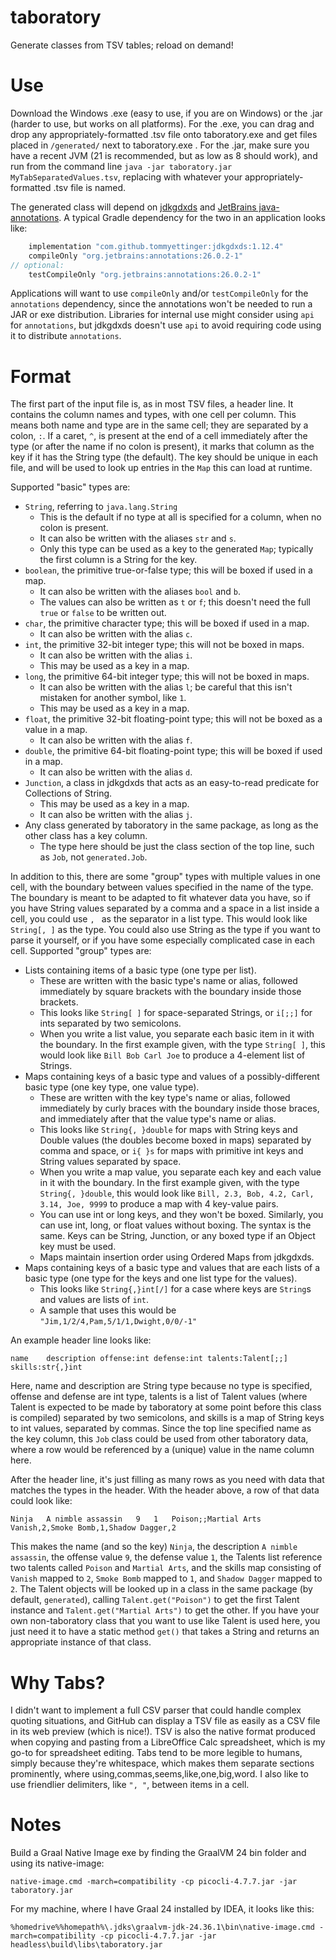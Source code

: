 # taboratory
Generate classes from TSV tables; reload on demand!

# Use

Download the Windows .exe (easy to use, if you are on Windows) or the .jar (harder to use, but works on all platforms).
For the .exe, you can drag and drop any appropriately-formatted .tsv file onto taboratory.exe and get files placed in
`/generated/` next to taboratory.exe . For the .jar, make sure you have a recent JVM (21 is recommended, but as low as
8 should work), and run from the command line `java -jar taboratory.jar MyTabSeparatedValues.tsv`, replacing with
whatever your appropriately-formatted .tsv file is named.

The generated class will depend on [jdkgdxds](https://github.com/tommyettinger/jdkgdxds) and
[JetBrains java-annotations](https://github.com/JetBrains/java-annotations).
A typical Gradle dependency for the two in an application looks like:

```groovy
    implementation "com.github.tommyettinger:jdkgdxds:1.12.4"
    compileOnly "org.jetbrains:annotations:26.0.2-1"
// optional:
    testCompileOnly "org.jetbrains:annotations:26.0.2-1"
```

Applications will want to use `compileOnly` and/or `testCompileOnly` for the `annotations` dependency, since the
annotations won't be needed to run a JAR or exe distribution. Libraries for internal use might consider using `api` for
`annotations`, but jdkgdxds doesn't use `api` to avoid requiring code using it to distribute `annotations`.

# Format

The first part of the input file is, as in most TSV files, a header line. It contains the column names and types, with
one cell per column. This means both name and type are in the same cell; they are separated by a colon, `:`. If a caret,
`^`, is present at the end of a cell immediately after the type (or after the name if no colon is present), it marks
that column as the key if it has the String type (the default). The key should be unique in each file, and will be used
to look up entries in the `Map` this can load at runtime. 

Supported "basic" types are:
- `String`, referring to `java.lang.String`
    - This is the default if no type at all is specified for a column, when no colon is present.
    - It can also be written with the aliases `str` and `s`.
    - Only this type can be used as a key to the generated `Map`; typically the first column is a String for the key.
- `boolean`, the primitive true-or-false type; this will be boxed if used in a map.
    - It can also be written with the aliases `bool` and `b`.
    - The values can also be written as `t` or `f`; this doesn't need the full `true` or `false` to be written out.
- `char`, the primitive character type; this will be boxed if used in a map.
    - It can also be written with the alias `c`.
- `int`, the primitive 32-bit integer type; this will not be boxed in maps.
    - It can also be written with the alias `i`.
    - This may be used as a key in a map.
- `long`, the primitive 64-bit integer type; this will not be boxed in maps.
    - It can also be written with the alias `l`; be careful that this isn't mistaken for another symbol, like `1`.
    - This may be used as a key in a map.
- `float`, the primitive 32-bit floating-point type; this will not be boxed as a value in a map.
    - It can also be written with the alias `f`.
- `double`, the primitive 64-bit floating-point type; this will be boxed if used in a map.
    - It can also be written with the alias `d`.
- `Junction`, a class in jdkgdxds that acts as an easy-to-read predicate for Collections of String.
    - This may be used as a key in a map.
    - It can also be written with the alias `j`.
- Any class generated by taboratory in the same package, as long as the other class has a key column.
    - The type here should be just the class section of the top line, such as `Job`, not `generated.Job`.

In addition to this, there are some "group" types with multiple values in one cell, with the boundary between values
specified in the name of the type. The boundary is meant to be adapted to fit whatever data you have, so if you have
String values separated by a comma and a space in a list inside a cell, you could use `, ` as the separator in a list
type. This would look like `String[, ]` as the type. You could also use String as the type if you want to parse it
yourself, or if you have some especially complicated case in each cell. Supported "group" types are:

- Lists containing items of a basic type (one type per list).
    - These are written with the basic type's name or alias, followed immediately by square brackets with the boundary
      inside those brackets.
    - This looks like `String[ ]` for space-separated Strings, or `i[;;]` for ints separated by two semicolons.
    - When you write a list value, you separate each basic item in it with the boundary. In the first example given,
      with the type `String[ ]`, this would look like `Bill Bob Carl Joe` to produce a 4-element list of Strings.
- Maps containing keys of a basic type and values of a possibly-different basic type (one key type, one value type).
    - These are written with the key type's name or alias, followed immediately by curly braces with the boundary inside
      those braces, and immediately after that the value type's name or alias.
    - This looks like `String{, }double` for maps with String keys and Double values (the doubles become boxed in maps)
      separated by comma and space, or `i{ }s` for maps with primitive int keys and String values separated by space.
    - When you write a map value, you separate each key and each value in it with the boundary. In the first example
      given, with the type `String{, }double`, this would look like `Bill, 2.3, Bob, 4.2, Carl, 3.14, Joe, 9999` to
      produce a map with 4 key-value pairs.
    - You can use int or long keys, and they won't be boxed. Similarly, you can
      use int, long, or float values without boxing. The syntax is the same. Keys can be String, Junction, or any boxed
      type if an Object key must be used.
    - Maps maintain insertion order using Ordered Maps from jdkgdxds.
- Maps containing keys of a basic type and values that are each lists of a basic type (one type for the keys and one
  list type for the values).
    - This looks like `String{,}int[/]` for a case where keys are `String`s and values are lists of `int`.
    - A sample that uses this would be `"Jim,1/2/4,Pam,5/1/1,Dwight,0/0/-1"`

An example header line looks like:

```
name	description	offense:int	defense:int	talents:Talent[;;]	skills:str{,}int
```

Here, name and description are String type because no type is specified, offense and defense are int type, talents is a
list of Talent values (where Talent is expected to be made by taboratory at some point before this class is compiled)
separated by two semicolons, and skills is a map of String keys to int values, separated by commas. Since the top
line specified name as the key column, this `Job` class could be used from other taboratory data, where a row would be
referenced by a (unique) value in the name column here.

After the header line, it's just filling as many rows as you need with data that matches the types in the header.
With the header above, a row of that data could look like:

```
Ninja	A nimble assassin	9	1	Poison;;Martial Arts	Vanish,2,Smoke Bomb,1,Shadow Dagger,2
```

This makes the name (and so the key) `Ninja`, the description `A nimble assassin`, the offense value `9`, the defense
value `1`, the Talents list reference two talents called `Poison` and `Martial Arts`, and the skills map consisting
of `Vanish` mapped to `2`, `Smoke Bomb` mapped to `1`, and `Shadow Dagger` mapped to `2`. The Talent objects will be
looked up in a class in the same package (by default, `generated`), calling `Talent.get("Poison")` to get the
first Talent instance and `Talent.get("Martial Arts")` to get the other. If you have your own non-taboratory class that
you want to use like Talent is used here, you just need it to have a static method `get()` that takes a String and
returns an appropriate instance of that class.

# Why Tabs?

I didn't want to implement a full CSV parser that could handle complex quoting situations, and GitHub can display a TSV
file as easily as a CSV file in its web preview (which is nice!). TSV is also the native format produced when copying
and pasting from a LibreOffice Calc spreadsheet, which is my go-to for spreadsheet editing. Tabs tend to be more
legible to humans, simply because they're whitespace, which makes them separate sections prominently, where
using,commas,seems,like,one,big,word. I also like to use friendlier delimiters, like `", "`, between items in a cell.

# Notes

Build a Graal Native Image exe by finding the GraalVM 24 bin folder and using its native-image:

`native-image.cmd -march=compatibility -cp picocli-4.7.7.jar -jar taboratory.jar`

For my machine, where I have Graal 24 installed by IDEA, it looks like this:

`%homedrive%%homepath%\.jdks\graalvm-jdk-24.36.1\bin\native-image.cmd -march=compatibility -cp picocli-4.7.7.jar -jar headless\build\libs\taboratory.jar`